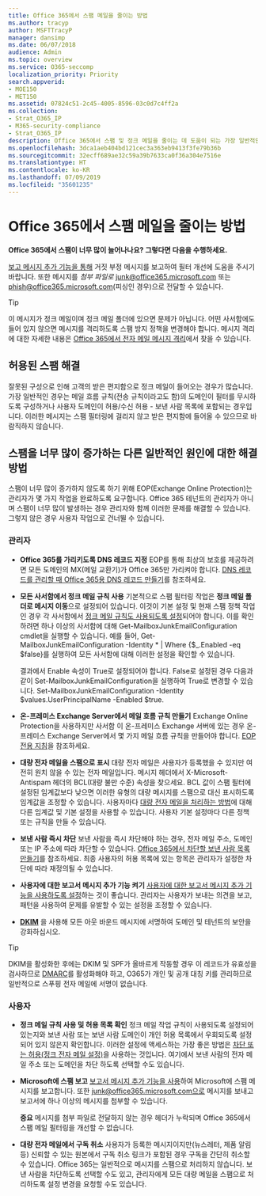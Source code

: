 ```yaml
---
title: Office 365에서 스팸 메일을 줄이는 방법
ms.author: tracyp
author: MSFTTracyP
manager: dansimp
ms.date: 06/07/2018
audience: Admin
ms.topic: overview
ms.service: O365-seccomp
localization_priority: Priority
search.appverid:
- MOE150
- MET150
ms.assetid: 07824c51-2c45-4005-8596-03c0d7c4ff2a
ms.collection:
- Strat_O365_IP
- M365-security-compliance
- Strat_O365_IP
description: Office 365에서 스팸 및 정크 메일을 줄이는 데 도움이 되는 가장 일반적인 방법을 알아봅니다.
ms.openlocfilehash: 3dca1aeb404bd121cec3a363eb9413f3fe79b36b
ms.sourcegitcommit: 32ecff689ae32c59a39b7633ca0f36a304e7516e
ms.translationtype: HT
ms.contentlocale: ko-KR
ms.lasthandoff: 07/09/2019
ms.locfileid: "35601235"
---
```

# <a name="how-to-reduce-spam-email-in-office-365"></a>Office 365에서 스팸 메일을 줄이는 방법

 **Office 365에서 스팸이 너무 많이 늘어나나요? 그렇다면 다음을 수행하세요.**
  
[보고 메시지 추가 기능을 통해](https://support.office.com/article/b5caa9f1-cdf3-4443-af8c-ff724ea719d2) 거짓 부정 메시지를 보고하여 필터 개선에 도움을 주시기 바랍니다. 또한 메시지를 *첨부 파일로* junk@office365.microsoft.com 또는 phish@office365.microsoft.com(피싱인 경우)으로 전달할 수 있습니다.

> [!TIP]
> 이 메시지가 정크 메일이며 정크 메일 폴더에 있으면 문제가 아닙니다. 어떤 사서함에도 들어 있지 않으면 메시지를 격리하도록 스팸 방지 정책을 변경해야 합니다. 메시지 격리에 대한 자세한 내용은 [Office 365에서 전자 메일 메시지 격리](quarantine-email-messages.md)에서 찾을 수 있습니다.

## <a name="fixing-allowed-spam"></a>허용된 스팸 해결

잘못된 구성으로 인해 고객의 받은 편지함으로 정크 메일이 들어오는 경우가 많습니다. 가장 일반적인 경우는 메일 흐름 규칙(전송 규칙이라고도 함)의 도메인이 필터를 무시하도록 구성하거나 사용자 도메인이 허용/수신 허용 - 보낸 사람 목록에 포함되는 경우입니다. 이러한 메시지는 스팸 필터링에 걸리지 않고 받은 편지함에 들어올 수 있으므로 바람직하지 않습니다.  

## <a name="solutions-to-other-common-causes-of-getting-too-much-spam"></a>스팸을 너무 많이 증가하는 다른 일반적인 원인에 대한 해결 방법

스팸이 너무 많이 증가하지 않도록 하기 위해 EOP(Exchange Online Protection)는 관리자가 몇 가지 작업을 완료하도록 요구합니다. Office 365 테넌트의 관리자가 아니며 스팸이 너무 많이 발생하는 경우 관리자와 함께 이러한 문제를 해결할 수 있습니다. 그렇지 않은 경우 사용자 작업으로 건너뛸 수 있습니다.
  
### <a name="for-admins"></a>관리자

- **Office 365를 가리키도록 DNS 레코드 지정** EOP를 통해 최상의 보호를 제공하려면 모든 도메인의 MX(메일 교환기)가 Office 365만 가리켜야 합니다. [DNS 레코드를 관리할 때 Office 365용 DNS 레코드 만들기](https://support.office.com/article/b0f3fdca-8a80-4e8e-9ef3-61e8a2a9ab23)를 참조하세요.
    
- 
  **모든 사서함에서 정크 메일 규칙 사용** 기본적으로 스팸 필터링 작업은 **정크 메일 폴더로 메시지 이동**으로 설정되어 있습니다. 이것이 기본 설정 및 현재 스팸 정책 작업인 경우 각 사서함에서 [정크 메일 규칙도 사용되도록 설정](https://support.office.com/ko-KR/article/overview-of-the-junk-email-filter-5ae3ea8e-cf41-4fa0-b02a-3b96e21de089)되어야 합니다. 이를 확인하려면 하나 이상의 사서함에 대해 Get-MailboxJunkEmailConfiguration cmdlet을 실행할 수 있습니다. 예를 들어, Get-MailboxJunkEmailConfiguration -Identity \* | Where {$_.Enabled -eq $false}를 실행하여 모든 사서함에 대해 이러한 설정을 확인할 수 있습니다.
    
    결과에서 Enable 속성이 True로 설정되어야 합니다. False로 설정된 경우 다음과 같이 Set-MailboxJunkEmailConfiguration을 실행하여 True로 변경할 수 있습니다. Set-MailboxJunkEmailConfiguration -Identity $values.UserPrincipalName -Enabled $true.
    
- **온-프레미스 Exchange Server에서 메일 흐름 규칙 만들기** Exchange Online Protection을 사용하지만 사서함 이 온-프레미스 Exchange 서버에 있는 경우 온-프레미스 Exchange Server에서 몇 가지 메일 흐름 규칙을 만들어야 합니다. [EOP 전용 지침](https://docs.microsoft.com/previous-versions/exchange-server/exchange-150/jj900470(v=exchg.150))을 참조하세요.
    
- 
  **대량 전자 메일을 스팸으로 표시** 대량 전자 메일은 사용자가 등록했을 수 있지만 여전히 원치 않을 수 있는 전자 메일입니다. 메시지 헤더에서 X-Microsoft-Antispam 헤더의 BCL(대량 불만 수준) 속성을 찾으세요. BCL 값이 스팸 필터에 설정된 임계값보다 낮으면 이러한 유형의 대량 메시지를 스팸으로 대신 표시하도록 임계값을 조정할 수 있습니다. 사용자마다 [대량 전자 메일을 처리하는 방법](https://docs.microsoft.com/ko-KR/office365/SecurityCompliance/bulk-complaint-level-values)에 대해 다른 임계값 및 기본 설정을 사용할 수 있습니다. 사용자 기본 설정마다 다른 정책 또는 규칙을 만들 수 있습니다. 
    
- **보낸 사람 즉시 차단** 보낸 사람을 즉시 차단해야 하는 경우, 전자 메일 주소, 도메인 또는 IP 주소에 따라 차단할 수 있습니다. [Office 365에서 차단할 보낸 사람 목록 만들기](create-block-sender-lists-in-office-365.md)를 참조하세요. 최종 사용자의 허용 목록에 있는 항목은 관리자가 설정한 차단에 따라 재정의될 수 있습니다.
    
- **사용자에 대한 보고서 메시지 추가 기능 켜기** [사용자에 대한 보고서 메시지 추가 기능을 사용하도록 설정](enable-the-report-message-add-in.md)하는 것이 좋습니다. 관리자는 사용자가 보내는 의견을 보고, 패턴을 사용하여 문제를 유발할 수 있는 설정을 조정할 수 있습니다.
- **[DKIM](use-dkim-to-validate-outbound-email.md)** 을 사용해 모든 아웃 바운드 메시지에 서명하여 도메인 및 테넌트의 보안을 강화하십시오.
 > [!TIP]
> DKIM을 활성화한 후에는 DKIM 및 SPF가 올바르게 작동할 경우 이 레코드가 유효성을 검사하므로 [DMARC](use-dkim-to-validate-outbound-email.md)를 활성화해야 하고, O365가 개인 및 공개 대칭 키를 관리하므로 일반적으로 스푸핑 전자 메일에 서명이 없습니다.
    
### <a name="for-users"></a>사용자

- **정크 메일 규칙 사용 및 허용 목록 확인** 정크 메일 작업 규칙이 사용되도록 설정되어 있는지와 보낸 사람 또는 보낸 사람 도메인이 개인 허용 목록에서 우회되도록 설정되어 있지 않은지 확인합니다. 이러한 설정에 액세스하는 가장 좋은 방법은 [차단 또는 허용(정크 전자 메일 설정)](https://support.office.com/article/48c9f6f7-2309-4f95-9a4d-de987e880e46)을 사용하는 것입니다. 여기에서 보낸 사람의 전자 메일 주소 또는 도메인을 차단 하도록 선택할 수도 있습니다.
    
- **Microsoft에 스팸 보고** [보고서 메시지 추가 기능을 사용](https://support.office.com/article/b5caa9f1-cdf3-4443-af8c-ff724ea719d2)하여 Microsoft에 스팸 메시지를 보고합니다. 또한 junk@office365.microsoft.com으로 메시지를 보내고 보고서에 하나 이상의 메시지를 첨부할 수 있습니다.
    
    **중요** 메시지를 첨부 파일로 전달하지 않는 경우 헤더가 누락되며 Office 365에서 스팸 메일 필터링을 개선할 수 없습니다. 
    
- **대량 전자 메일에서 구독 취소** 사용자가 등록한 메시지이지만(뉴스레터, 제품 알림 등) 신뢰할 수 있는 원본에서 구독 취소 링크가 포함된 경우 구독을 간단히 취소할 수 있습니다. Office 365는 일반적으로 메시지를 스팸으로 처리하지 않습니다. 보낸 사람을 차단하도록 선택할 수도 있고, 관리자에게 모든 대량 메일을 스팸으로 처리하도록 설정 변경을 요청할 수도 있습니다.
